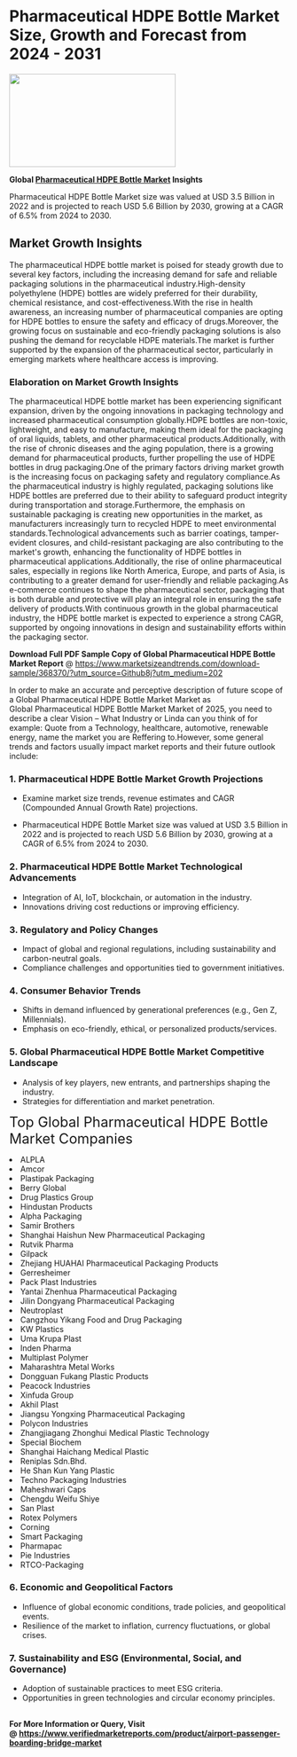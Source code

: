 <H1>Pharmaceutical HDPE Bottle Market Size, Growth and Forecast from 2024 - 2031</H1><img class="aligncenter size-medium wp-image-584254" src="https://thirdeyenews.in/wp-content/uploads/2024/09/Global-Market-Research-300x168.jpeg" alt="" width="300" height="168" /><p><strong>Global&nbsp;<a href="https://www.marketsizeandtrends.com/download-sample/368370/?utm_source=Github8j?utm_medium=202">Pharmaceutical HDPE Bottle Market</a> Insights</strong></p><p>Pharmaceutical HDPE Bottle Market size was valued at USD 3.5 Billion in 2022 and is projected to reach USD 5.6 Billion by 2030, growing at a CAGR of 6.5% from 2024 to 2030.</p><p><h2>Market Growth Insights</h2> The pharmaceutical HDPE bottle market is poised for steady growth due to several key factors, including the increasing demand for safe and reliable packaging solutions in the pharmaceutical industry.High-density polyethylene (HDPE) bottles are widely preferred for their durability, chemical resistance, and cost-effectiveness.With the rise in health awareness, an increasing number of pharmaceutical companies are opting for HDPE bottles to ensure the safety and efficacy of drugs.Moreover, the growing focus on sustainable and eco-friendly packaging solutions is also pushing the demand for recyclable HDPE materials.The market is further supported by the expansion of the pharmaceutical sector, particularly in emerging markets where healthcare access is improving. <h3>Elaboration on Market Growth Insights</h3> The pharmaceutical HDPE bottle market has been experiencing significant expansion, driven by the ongoing innovations in packaging technology and increased pharmaceutical consumption globally.HDPE bottles are non-toxic, lightweight, and easy to manufacture, making them ideal for the packaging of oral liquids, tablets, and other pharmaceutical products.Additionally, with the rise of chronic diseases and the aging population, there is a growing demand for pharmaceutical products, further propelling the use of HDPE bottles in drug packaging.One of the primary factors driving market growth is the increasing focus on packaging safety and regulatory compliance.As the pharmaceutical industry is highly regulated, packaging solutions like HDPE bottles are preferred due to their ability to safeguard product integrity during transportation and storage.Furthermore, the emphasis on sustainable packaging is creating new opportunities in the market, as manufacturers increasingly turn to recycled HDPE to meet environmental standards.Technological advancements such as barrier coatings, tamper-evident closures, and child-resistant packaging are also contributing to the market's growth, enhancing the functionality of HDPE bottles in pharmaceutical applications.Additionally, the rise of online pharmaceutical sales, especially in regions like North America, Europe, and parts of Asia, is contributing to a greater demand for user-friendly and reliable packaging.As e-commerce continues to shape the pharmaceutical sector, packaging that is both durable and protective will play an integral role in ensuring the safe delivery of products.With continuous growth in the global pharmaceutical industry, the HDPE bottle market is expected to experience a strong CAGR, supported by ongoing innovations in design and sustainability efforts within the packaging sector.</p><p><span class=""><strong>Download Full PDF Sample Copy of Global Pharmaceutical HDPE Bottle Market Report</strong> @ <a href="https://www.marketsizeandtrends.com/download-sample/368370/?utm_source=Github8j?utm_medium=202" target="_blank">https://www.marketsizeandtrends.com/download-sample/368370/?utm_source=Github8j?utm_medium=202</a></span></p><p>In order to make an accurate and perceptive description of future scope of a Global&nbsp;Pharmaceutical HDPE Bottle Market Market as Global&nbsp;Pharmaceutical HDPE Bottle Market Market of 2025, you need to describe a clear Vision &ndash; What Industry or Linda can you think of for example: Quote from a Technology, healthcare, automotive, renewable energy, name the market you are Reffering to.However, some general trends and factors usually impact market reports and their future outlook include:</p><h3>1.&nbsp;<strong>Pharmaceutical HDPE Bottle Market Growth Projections</strong></h3><ul><li>Examine market size trends, revenue estimates and CAGR (Compounded Annual Growth Rate) projections.</li><li><p>Pharmaceutical HDPE Bottle Market size was valued at USD 3.5 Billion in 2022 and is projected to reach USD 5.6 Billion by 2030, growing at a CAGR of 6.5% from 2024 to 2030.</p></li></ul><h3>2.&nbsp;<strong>Pharmaceutical HDPE Bottle Market Technological Advancements</strong></h3><ul><li>Integration of AI, IoT, blockchain, or automation in the industry.</li><li>Innovations driving cost reductions or improving efficiency.</li></ul><h3>3.&nbsp;<strong>Regulatory and Policy Changes</strong></h3><ul><li>Impact of global and regional regulations, including sustainability and carbon-neutral goals.</li><li>Compliance challenges and opportunities tied to government initiatives.</li></ul><h3>4.&nbsp;<strong>Consumer Behavior Trends</strong></h3><ul><li>Shifts in demand influenced by generational preferences (e.g., Gen Z, Millennials).</li><li>Emphasis on eco-friendly, ethical, or personalized products/services.</li></ul><h3>5.&nbsp;<strong>Global Pharmaceutical HDPE Bottle Market Competitive Landscape</strong></h3><ul><li>Analysis of key players, new entrants, and partnerships shaping the industry.</li><li>Strategies for differentiation and market penetration.</li></ul><p data-pm-slice="1 1 []"><span style="color: inherit; font-family: inherit; font-size: 25px;">Top Global Pharmaceutical HDPE Bottle Market Companies</span></p><div class="" data-test-id=""><p><li>ALPLA</li><li> Amcor</li><li> Plastipak Packaging</li><li> Berry Global</li><li> Drug Plastics Group</li><li> Hindustan Products</li><li> Alpha Packaging</li><li> Samir Brothers</li><li> Shanghai Haishun New Pharmaceutical Packaging</li><li> Rutvik Pharma</li><li> Gilpack</li><li> Zhejiang HUAHAI Pharmaceutical Packaging Products</li><li> Gerresheimer</li><li> Pack Plast Industries</li><li> Yantai Zhenhua Pharmaceutical Packaging</li><li> Jilin Dongyang Pharmaceutical Packaging</li><li> Neutroplast</li><li> Cangzhou Yikang Food and Drug Packaging</li><li> KW Plastics</li><li> Uma Krupa Plast</li><li> Inden Pharma</li><li> Multiplast Polymer</li><li> Maharashtra Metal Works</li><li> Dongguan Fukang Plastic Products</li><li> Peacock Industries</li><li> Xinfuda Group</li><li> Akhil Plast</li><li> Jiangsu Yongxing Pharmaceutical Packaging</li><li> Polycon Industries</li><li> Zhangjiagang Zhonghui Medical Plastic Technology</li><li> Special Biochem</li><li> Shanghai Haichang Medical Plastic</li><li> Reniplas Sdn.Bhd.</li><li> He Shan Kun Yang Plastic</li><li> Techno Packaging Industries</li><li> Maheshwari Caps</li><li> Chengdu Weifu Shiye</li><li> San Plast</li><li> Rotex Polymers</li><li> Corning</li><li> Smart Packaging</li><li> Pharmapac</li><li> Pie Industries</li><li> RTCO-Packaging</li></p></div><h3>6.&nbsp;<strong>Economic and Geopolitical Factors</strong></h3><ul><li>Influence of global economic conditions, trade policies, and geopolitical events.</li><li>Resilience of the market to inflation, currency fluctuations, or global crises.</li></ul><h3>7.&nbsp;<strong>Sustainability and ESG (Environmental, Social, and Governance)</strong></h3><ul><li>Adoption of sustainable practices to meet ESG criteria.</li><li>Opportunities in green technologies and circular economy principles.</li></ul><h2><strong style="font-size: 14px;">For More Information or Query, Visit @&nbsp;</strong><a style="background-color: #ffffff; font-size: 14px;" href="https://www.marketsizeandtrends.com/report/pharmaceutical-hdpe-bottle-market/" target="_blank">https://www.verifiedmarketreports.com/product/airport-passenger-boarding-bridge-market</a></h2>